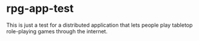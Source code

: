 # rpg-app-test

This is just a test for a distributed application that lets people play tabletop role-playing games through the internet.
